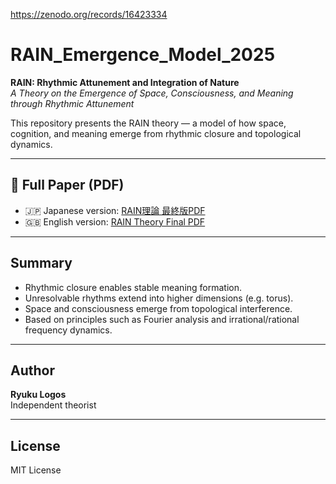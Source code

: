 https://zenodo.org/records/16423334
# RAIN_Emergence_Model_2025

**RAIN: Rhythmic Attunement and Integration of Nature**  
*A Theory on the Emergence of Space, Consciousness, and Meaning through Rhythmic Attunement*

This repository presents the RAIN theory — a model of how space, cognition, and meaning emerge from rhythmic closure and topological dynamics.

---

## 📄 Full Paper (PDF)

- 🇯🇵 Japanese version: [RAIN理論 最終版PDF](https://github.com/RyukuLogos/RAIN_Emergence_Model_2025/blob/main/rain%E4%BD%93%E7%B3%BB%E8%AB%96jp.pdf)
- 🇬🇧 English version: [RAIN Theory Final PDF](https://github.com/RyukuLogos/RAIN_Emergence_Model_2025/blob/main/rain%E4%BD%93%E7%B3%BB%E8%AB%96eng.pdf)

---

## Summary

- Rhythmic closure enables stable meaning formation.
- Unresolvable rhythms extend into higher dimensions (e.g. torus).
- Space and consciousness emerge from topological interference.
- Based on principles such as Fourier analysis and irrational/rational frequency dynamics.

---

## Author

**Ryuku Logos**  
Independent theorist

---

## License

MIT License


